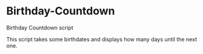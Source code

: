 # Birthday-Countdown
Birthday Countdown script

This script takes some birthdates and displays how many days until the next one.
